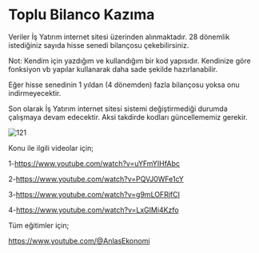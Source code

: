 # Toplu Bilanco Kazıma

Veriler İş Yatırım internet sitesi üzerinden alınmaktadır. 28 dönemlik istediğiniz sayıda hisse senedi bilançosu çekebilirsiniz.

Not: Kendim için yazdığım ve kullandığım bir kod yapısıdır. Kendinize göre fonksiyon vb yapılar kullanarak daha sade şekilde hazırlanabilir.

Eğer hisse senedinin 1 yıldan (4 dönemden) fazla bilançosu yoksa onu indirmeyecektir.

Son olarak İş Yatırım internet sitesi sistemi değiştirmediği durumda çalışmaya devam edecektir. Aksi takdirde kodları güncellememiz gerekir.


![121](https://github.com/AnlasEkonomi/TopluBilanco/assets/173607120/19f2a1d8-d785-4688-80fa-8ee3d8b49214)

Konu ile ilgili videolar için;

1-https://www.youtube.com/watch?v=uYFmYIHfAbc

2-https://www.youtube.com/watch?v=PQVJ0WFe1cY

3-https://www.youtube.com/watch?v=g9mLOFRjfCI

4-https://www.youtube.com/watch?v=LxGIMi4Kzfo

Tüm eğitimler için;

https://www.youtube.com/@AnlasEkonomi
